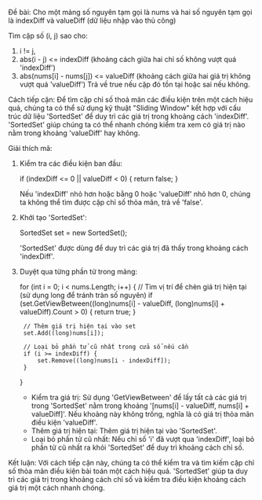 Đề bài:
Cho một mảng số nguyên tạm gọi là nums và hai số nguyên tạm gọi là indexDiff và valueDiff (dữ liệu nhập vào thủ công)

Tìm cặp số (i, j) sao cho:

1. i != j,
2. abs(i - j) <= indexDiff (khoảng cách giữa hai chỉ số không vượt quá 'indexDiff')
3. abs(nums[i] - nums[j]) <= valueDiff (khoảng cách giữa hai giá trị không vượt quá 'valueDiff')
Trả về true nếu cặp đó tồn tại hoặc sai nếu không.

Cách tiếp cận:
Để tìm cặp chỉ số thoả mãn các điều kiện trên một cách hiệu quả, chúng ta có thể sử dụng kỹ thuật "Sliding Window" kết hợp với cấu trúc dữ liệu 'SortedSet' để duy trì các giá trị trong khoảng cách 'indexDiff'. 'SortedSet' giúp chúng ta có thể nhanh chóng kiểm tra xem có giá trị nào nằm trong khoảng 'valueDiff' hay không.

Giải thích mã:
1. Kiểm tra các điều kiện ban đầu: 
   
    if (indexDiff <= 0 || valueDiff < 0) {
        return false;
    }
    
    Nếu 'indexDiff' nhỏ hơn hoặc bằng 0 hoặc 'valueDiff' nhỏ hơn 0, chúng ta không thể tìm được cặp chỉ số thỏa mãn, trả về 'false'.

2. Khởi tạo 'SortedSet':
    
    SortedSet<long> set = new SortedSet<long>();
     
    'SortedSet' được dùng để duy trì các giá trị đã thấy trong khoảng cách 'indexDiff'.

3. Duyệt qua từng phần tử trong mảng:
    
    for (int i = 0; i < nums.Length; i++) {
        // Tìm vị trí để chèn giá trị hiện tại (sử dụng long để tránh tràn số nguyên)
        if (set.GetViewBetween((long)nums[i] - valueDiff, (long)nums[i] + valueDiff).Count > 0) {
            return true;
        }

        // Thêm giá trị hiện tại vào set
        set.Add((long)nums[i]);

        // Loại bỏ phần tử cũ nhất trong cửa sổ nếu cần
        if (i >= indexDiff) {
            set.Remove((long)nums[i - indexDiff]);
        }
    }
    
    - Kiểm tra giá trị: Sử dụng 'GetViewBetween' để lấy tất cả các giá trị trong 'SortedSet' nằm trong khoảng '[nums[i] - valueDiff, nums[i] + valueDiff]'. Nếu khoảng này không trống, nghĩa là có giá trị thỏa mãn điều kiện 'valueDiff'.
    - Thêm giá trị hiện tại: Thêm giá trị hiện tại vào 'SortedSet'.
    - Loại bỏ phần tử cũ nhất: Nếu chỉ số 'i' đã vượt qua 'indexDiff', loại bỏ phần tử cũ nhất ra khỏi 'SortedSet' để duy trì khoảng cách chỉ số.

Kết luận:
Với cách tiếp cận này, chúng ta có thể kiểm tra và tìm kiếm cặp chỉ số thỏa mãn điều kiện bài toán một cách hiệu quả. 'SortedSet' giúp ta duy trì các giá trị trong khoảng cách chỉ số và kiểm tra điều kiện khoảng cách giá trị một cách nhanh chóng.

